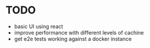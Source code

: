 # TODO

- basic UI using react
- improve performance with different levels of cachine
- get e2e tests working against a docker instance
